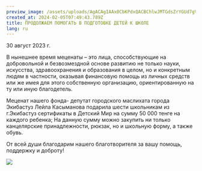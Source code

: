 ```yaml
---
preview_image: /assets/uploads/AgACAgIAAx0CbKPdxQACBChlwJMTGdsZrYGUd7gVPmKPj9rNhwACHOIxG-qZCEqJTx2Aw0I6DgEAAwIAA3kAAzQE
created_at: 2024-02-05T07:49:43.789Z
title: ПРОДОЛЖАЕМ ПОМОГАТЬ В ПОДГОТОВКЕ ДЕТЕЙ К ШКОЛЕ
lang: ru
---
```


30 август 2023 г.

В нынешнее время меценаты – это лица, способствующие на добровольной и безвозмездной основе развитию не только науки, искусства, здравоохранения и образования в целом, но и конкретным людям в частности, оказывая финансовую помощь из личных средств или же имея для этого собственную организацию, ориентированную на ту или иную благодетель.

Меценат нашего фонда- депутат городского маслихата города Экибастуз Лейла Касыманова подарила шести школьникам из г.Экибастуз сертификаты в Детский Мир на сумму 50 000 тенге на каждого ребенка; На данную сумму можно закупить ни только канцелярские принадлежности, рюкзак, но и школьную форму, а также обувь.

От всей души благодарим нашего благотворителя за вашу помощь, поддержку и доброту!

![](/assets/uploads/AgACAgIAAx0CbKPdxQACBCllwJMTuvKjTmizccyeYONYIVtomwACHeIxG-qZCErsvclv4HHO4wEAAwIAA3kAAzQE)

